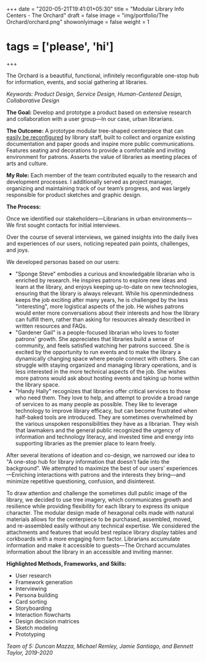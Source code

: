 +++
date = "2020-05-21T19:41:01+05:30"
title = "Modular Library Info Centers - The Orchard"
draft = false
image = "img/portfolio/The Orchard/orchard.png"
showonlyimage = false
weight = 1
# tags = ['please', 'hi']
+++

The Orchard is a beautiful, functional, infinitely reconfigurable one-stop hub for information, events, and social gathering at libraries.

<!--more-->
*Keywords: Product Design, Service Design, Human-Centered Design, Collaborative Design*

**The Goal:** Develop and prototype a product based on extensive research and collaboration with a user group—In our case, urban librarians.

**The Outcome:** A prototype modular tree-shaped centerpiece that can [easily be reconfigured](https://www.youtube.com/watch?v=OO9_c6YrXYk) by library staff, built to collect and organize existing documentation and paper goods and inspire more public communications. Features seating and decorations to provide a comfortable and inviting environment for patrons. Asserts the value of libraries as meeting places of arts and culture.

**My Role:** Each member of the team contributed equally to the research and development processes. I additionally served as project manager, organizing and maintaining track of our team’s progress, and was largely responsible for product sketches and graphic design.

**The Process:** 

Once we identified our stakeholders—Librarians in urban environments—We first sought contacts for initial interviews.

Over the course of several interviews, we gained insights into the daily lives and experiences of our users, noticing repeated pain points, challenges, and joys.

We developed personas based on our users:
- "Sponge Steve" embodies a curious and knowledgable librarian who is enriched by research. He inspires patrons to explore new ideas and learn at the library, and enjoys keeping up-to-date on new technologies, ensuring that the library is always relevant. While his openmindedness keeps the job exciting after many years, he is challenged by the less "interesting", more logistical aspects of the job. He wishes patrons would enter more conversations about their interests and how the library can fulfill them, rather than asking for resources already described in written resources and FAQs.
- "Gardener Gail" is a people-focused librarian who loves to foster patrons' growth. She appreciates that libraries build a sense of community, and feels satisfied watching her patrons succeed. She is excited by the opportunity to run events and to make the library a dynamically changing space where people connect with others. She can struggle with staying organized and managing library operations, and is less interested in the more technical aspects of the job. She wishes more patrons would ask about hosting events and taking up home within the library space.
- "Handy Hally" recognizes that libraries offer critical services to those who need them. They love to help, and attempt to provide a broad range of services to as many people as possible. They like to leverage technology to improve library efficacy, but can become frustrated when half-baked tools are introduced. They are sometimes overwhelmed by the various unspoken responsibilities they have as a librarian. They wish that lawmakers and the general public recognized the urgency of information and technology literacy, and invested time and energy into supporting libraries as the premier place to learn freely.

After several iterations of ideation and co-design, we narrowed our idea to "A one-stop hub for library information that doesn't fade into the background". We attempted to maximize the best of our users' experiences—Enriching interactions with patrons and the interests they bring—and minimize repetitive questioning, confusion, and disinterest.

To draw attention and challenge the sometimes dull public image of the library, we decided to use tree imagery, which communicates growth and resilience while providing flexibility for each library to express its unique character. The modular design made of hexagonal cells made with natural materials allows for the centerpiece to be purchased, assembled, moved, and re-assembled easily without any technical expertise. We considered the attachments and features that would best replace library display tables and corkboards with a more engaging form factor. Librarians accumulate information and make it accessible to guests—The Orchard accumulates information about the library in an accessible and inviting manner.

**Highlighted Methods, Frameworks, and Skills:**
- User research
- Framework generation
- Interviewing
- Persona building
- Card sorting
- Storyboarding
- Interaction flowcharts
- Design decision matrices
- Sketch modeling
- Prototyping

*Team of 5: Duncan Mazza, Michael Remley, Jamie Santiago, and Bennett Taylor, 2019-2020*